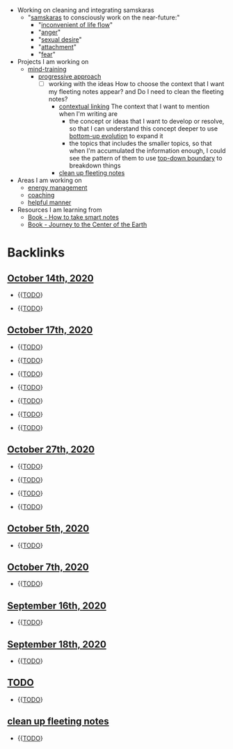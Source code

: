 - Working on cleaning and integrating samskaras 
    - "[samskaras](<samskaras.md>) to consciously work on the near-future:"
        - "[inconvenient of life flow](<inconvenient of life flow.md>)"
        - "[anger](<anger.md>)"
        - "[sexual desire](<sexual desire.md>)"
        - "[attachment](<attachment.md>)"
        - "[fear](<fear.md>)"
- Projects I am working on
    - [mind-training](<mind-training.md>)
        - [progressive approach](<progressive approach.md>)
            - [ ] working with the ideas How to choose the context that I want my fleeting notes appear? and Do I need to clean the fleeting notes?
                - [contextual linking](<contextual linking.md>) The context that I want to mention when I'm writing are
                    - the concept or ideas that I want to develop or resolve, so that I can understand this concept deeper to use [bottom-up evolution](<bottom-up evolution.md>) to expand it
                    - the topics that includes the smaller topics, so that when I'm accumulated the information enough, I could see the pattern of them to use [top-down boundary](<top-down boundary.md>) to breakdown things
                - [clean up fleeting notes](<clean up fleeting notes.md>)
- Areas I am working on
    - [energy management](<energy management.md>)
    - [coaching](<coaching.md>)
    - [helpful manner](<helpful manner.md>)
- Resources I am learning from
    - [Book - How to take smart notes](<Book - How to take smart notes.md>)
    - [Book - Journey to the Center of the Earth](<Book - Journey to the Center of the Earth.md>)

# Backlinks
## [October 14th, 2020](<October 14th, 2020.md>)
- {{[TODO](<TODO.md>)}

- {{[TODO](<TODO.md>)}

## [October 17th, 2020](<October 17th, 2020.md>)
- {{[TODO](<TODO.md>)}

- {{[TODO](<TODO.md>)}

- {{[TODO](<TODO.md>)}

- {{[TODO](<TODO.md>)}

- {{[TODO](<TODO.md>)}

- {{[TODO](<TODO.md>)}

- {{[TODO](<TODO.md>)}

## [October 27th, 2020](<October 27th, 2020.md>)
- {{[TODO](<TODO.md>)}

- {{[TODO](<TODO.md>)}

- {{[TODO](<TODO.md>)}

- {{[TODO](<TODO.md>)}

## [October 5th, 2020](<October 5th, 2020.md>)
- {{[TODO](<TODO.md>)}

## [October 7th, 2020](<October 7th, 2020.md>)
- {{[TODO](<TODO.md>)}

## [September 16th, 2020](<September 16th, 2020.md>)
- {{[TODO](<TODO.md>)}

## [September 18th, 2020](<September 18th, 2020.md>)
- {{[TODO](<TODO.md>)}

## [TODO](<TODO.md>)
- {{[TODO](<TODO.md>)}

## [clean up fleeting notes](<clean up fleeting notes.md>)
- {{[TODO](<TODO.md>)}

